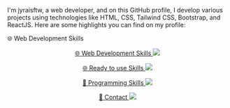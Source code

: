 I'm jyraisftw, a web developer, and on this GitHub profile, I develop various projects using technologies like HTML, CSS, Tailwind CSS, Bootstrap, and ReactJS. Here are some highlights you can find on my profile:

🌐 Web Development Skills
<p align="center">
  <a href="https://skillicons.dev">
    🌐 Web Development Skills
    <img src="https://skillicons.dev/icons?i=html,css,javascript,tailwind,bootstrap,react" />
  </a>
</p>


<p align="center">
  <a href="https://skillicons.dev">
    🌐 Ready to use Skills
    <img src="https://skillicons.dev/icons?i=wordpress" />
  </a>
</p>


<p align="center">
  <a href="https://skillicons.dev">
    🚀 Programming Skills
    <img src="https://skillicons.dev/icons?i=python" />
  </a>
</p>



<p align="center">
  <a href="https://skillicons.dev">
    💬 Contact
    <img src="https://skillicons.dev/icons?i=telegram" href="t.me/jyrais"/>
  </a>
</p>
